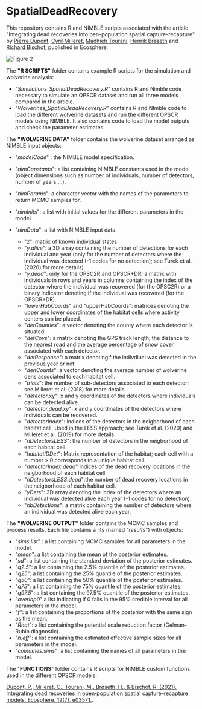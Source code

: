 # SpatialDeadRecovery
This repository contains R and NIMBLE scripts associated with the article "Integrating dead recoveries into pen-population spatial capture-recapture" by [Pierre Dupont](https://www.researchgate.net/profile/Pierre-Dupont-6), [Cyril Milleret](https://www.researchgate.net/profile/Cyril-Milleret), [Madhieh Tourani](https://www.researchgate.net/profile/Mahdieh-Tourani/research), [Henrik Brøseth](https://www.researchgate.net/profile/Henrik-Broseth) and [Richard Bischof](https://www.researchgate.net/profile/Richard-Bischof-2), published in Ecosphere:


![Figure 2](https://github.com/user-attachments/assets/0c63c320-bf36-4964-8f61-153420da5ecf)


The **"R SCRIPTS"** folder contains example R scripts for the simulation and wolverine analysis:

- "_Simulations_SpatialDeadRecovery.R_" contains R and Nimble code necessary to simulate an OPSCR dataset and run all three models compared in the article.
- "_Wolverines_SpatialDeadRecovery.R_" contains R and NImble code to load the different wolverine datasets and run the different OPSCR models using NIMBLE. It also contains code to load the model outputs and check the parameter estimates.




The **"WOLVERINE DATA"** folder contains the wolverine dataset arranged as NIMBLE input objects:

- "_modelCode_" : the NIMBLE model specification.

- "_nimConstants_": a list containing NIMBLE constants used in the model (object dimensions such as number of individuals, number of detectors, number of years ...).

- "_nimParams_": a character vector with the names of the parameters to return MCMC samples for.

- "_nimInits_": a list with initial values for the different parameters in the model.

- "_nimData_": a list with NIMBLE input data.
    - "_z_": matrix of known individual states
    - "_y.alive_": a 3D array containing the number of detections for each individual and year (only for the number of detectors where the individual was detected (-1 codes for no detection); see Turek et al. (2020) for more details).
    - "_y.dead_": only for the OPSC2R and OPSCR+DR; a matrix with individuals in rows and years in columns containing the index of the detector where the individual was recovered (for the OPSC2R) or a binary indicator denoting if the individual was recovered (for the OPSCR+DR).
    - "_lowerHabCoords_" and "upperHabCoords": matrices denoting the upper and lower coordinates of the habitat cells where activity centers can be placed.
    - "_detCounties_": a vector denoting the county where each detector is situated.
    - "_detCovs_": a matrix denoting the GPS track length, the distance to the nearest road and the average percentage of snow cover associated with each detector.
    - "_detResponse_": a matrix denotingif the indivdiual was detected in the previous year or not.
    - "_denCounts_": a vector denoting the average number of wolverine dens associated to each habitat cell.
    - "_trials_": the number of sub-detectors associated to each detector; see Milleret et al. (2018) for more details.
    - "_detector_.xy": x and y coordinates of the detectors where individuals can be detected alive.
    - "_detector.dead.xy_": x and y coordinates of the detectors where individuals can be recovered.
    - "_detectorIndex_": indices of the detectors in the neigborhood of each habitat cell. Used in the LESS approach; see Turek et al. (2020) and Milleret et al. (2019) for more details.
    - "_nDetectorsLESS_": the number of detectors in the neigborhood of each habitat cell.
    - "_habitatIDDet_": Matrix representation of the habitat; each cell with a number > 0 corresponds to a unique habitat cell.
    - "_detectorIndex.dead_" indices of the dead recovery locations in the neigborhood of each habitat cell.
    - "_nDetectorsLESS.dead_":the number of dead recovery locations in the neigborhood of each habitat cell.
    - "_yDets_": 3D array denoting  the index of the detectors where an individual was detected alive each year (-1 codes for no detection).
    - "_nbDetections_": a matrix containing the number of detectors where an individual was detected alive each year.



The **"WOLVERINE OUTPUT"** folder contains the MCMC samples and process results.
Each file contains a lits (named "_results_") with objects:
- "_sims.list_" : a list containing MCMC samples for all parameters in the model.
- "_mean_": a list containing the  mean of the posterior estimates.
- "_sd_": a list containing the standard deviation of the posterior estimates.
- "_q2.5_": a list containing the 2.5% quantile of the posterior estimates.
- "_q25_": a list containing the 25% quantile of the posterior estimates.
- "_q50_": a list containing the 50% quantile of the posterior estimates.
- "_q75_": a list containing the 75% quantile of the posterior estimates.
- "_q97.5_": a list containing the 97.5% quantile of the posterior estimates.
- "_overlap0_" a list indicating if 0 falls in the 95% credible interval for all parameters in the model.
- "_f_": a list containing the proportions of the posterior with the same sign as the mean.
- "_Rhat_": a list containing the potential scale reduction factor (Gelman-Rubin diagnostic).
- "_n.eff_": a list containing the estimated effective sample sizes for all parameters in the model.
- "_colnames.sims_": a list containing the names of all parameters in the model.



The "**FUNCTIONS**" folder contains R scripts for NIMBLE custom functions used in the different OPSCR models.




[Dupont, P., Milleret, C., Tourani, M., Brøseth, H., & Bischof, R. (2021). Integrating dead recoveries in open‐population spatial capture–recapture models. Ecosphere, 12(7), e03571.](https://esajournals.onlinelibrary.wiley.com/doi/10.1002/ecs2.3571).
